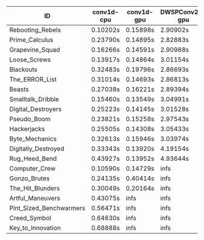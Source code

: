 |ID|conv1d-cpu|conv1d-gpu|DWSPConv2D-gpu|gemm-gpu|avg|
|-|-|-|-|-|-|
|Rebooting_Rebels|0.10202s|0.15898s|2.90902s|1.70588s|1.21898s|
|Prime_Calculus|0.23790s|0.14895s|2.82883s|1.68403s|1.22493s|
|Grapevine_Squad|0.16266s|0.14591s|2.90988s|1.74050s|1.23974s|
|Loose_Screws|0.13917s|0.14864s|3.01154s|1.78533s|1.27117s|
|Blackouts|0.32483s|0.19796s|2.86693s|1.72144s|1.27779s|
|The_ERROR_List|0.31014s|0.14693s|2.86813s|1.90152s|1.30668s|
|Beasts|0.27038s|0.16221s|2.89394s|1.90177s|1.30707s|
|Smalltalk_Dribble|0.15460s|0.13549s|3.04991s|1.90330s|1.31082s|
|Digital_Destroyers|0.25223s|0.14145s|3.01528s|1.90247s|1.32786s|
|Pseudo_Boom|0.23821s|0.15258s|2.97543s|1.98655s|1.33819s|
|Hackerjacks|0.25505s|0.14308s|3.05433s|1.92808s|1.34514s|
|Byte_Mechanics|0.32613s|0.15946s|3.03974s|1.92919s|1.36363s|
|Digitally_Destroyed|0.33343s|0.13920s|4.19154s|2.53544s|1.79990s|
|Rug_Heed_Bend|0.43927s|0.13952s|4.93644s|4.34832s|2.46589s|
|Computer_Crew|0.10590s|0.14729s|infs|4.38405s|infs|
|Gonzo_Brutes|0.24135s|0.40414s|infs|4.36858s|infs|
|The_Hit_Blunders|0.30049s|0.20164s|infs|1.95112s|infs|
|Artful_Maneuvers|0.43075s|infs|infs|4.42693s|infs|
|Pint_Sized_Benchwarmers|0.56471s|infs|infs|4.44835s|infs|
|Creed_Symbol|0.64630s|infs|infs|4.47279s|infs|
|Key_to_Innovation|0.68888s|infs|infs|4.43672s|infs|
